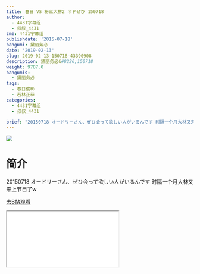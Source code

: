 ```yaml
---
title: 春日 VS 粉丝大林2 オドぜひ 150718
author:
  - 4431字幕组
  - 叔叔_4431
zmz: 4431字幕组
publishdate: '2015-07-18'
bangumi: 黛丽务必
date: '2019-02-13'
slug: 2019-02-13-150718-43390908
description: 黛丽务必&#8226;150718
weight: 9787.0
bangumis:
  - 黛丽务必
tags:
  - 春日俊彰
  - 若林正恭
categories:
  - 4431字幕组
  - 叔叔_4431

brief: "20150718 オードリーさん、ぜひ会って欲しい人がいるんです 时隔一个月大林又来上节目了w"
---
```

![](https://i.imgur.com/AbZXz6X.jpg)
# 简介  
20150718 オードリーさん、ぜひ会って欲しい人がいるんです
时隔一个月大林又来上节目了w  

[去B站观看](https://www.bilibili.com/video/av43390908/)
<div class ="resp-container"><iframe class="testiframe" src="//player.bilibili.com/player.html?aid=43390908"", scrolling="no", allowfullscreen="true" > </iframe></div> 
